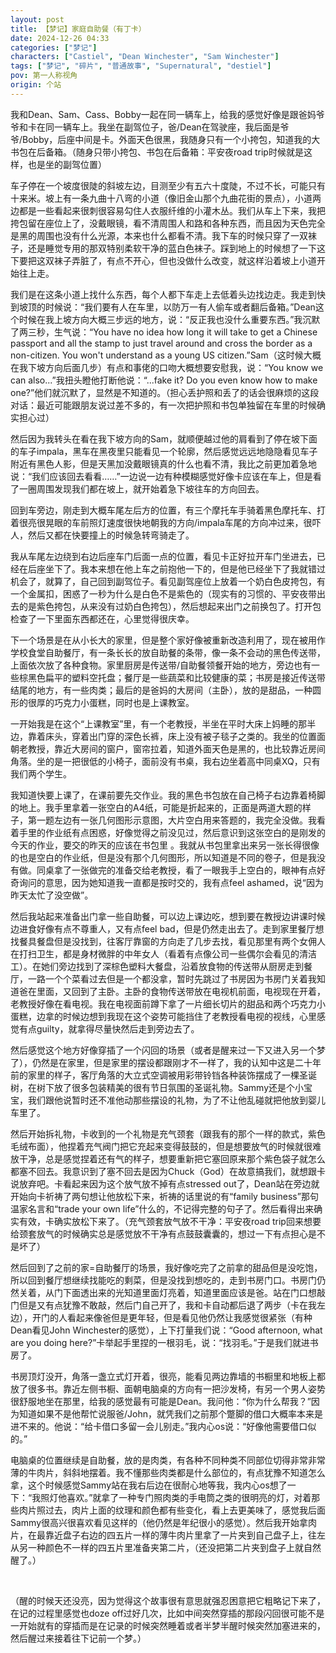```yaml
---
layout: post
title: 【梦记】家庭自助餐（有丁卡）
date: 2024-12-26 04:33
categories: ["梦记"]
characters: ["Castiel", "Dean Winchester", "Sam Winchester"]
tags: ["梦记", "碎片", "普通故事", "Supernatural", "destiel"]
pov: 第一人称视角
origin: 个站
---
```


我和Dean、Sam、Cass、Bobby一起在同一辆车上，给我的感觉好像是跟爸妈爷爷和卡在同一辆车上。我坐在副驾位子，爸/Dean在驾驶座，我后面是爷爷/Bobby，后座中间是卡。外面天色很黑，我随身只有一个小挎包，知道我的大书包在后备箱。（随身只带小挎包、书包在后备箱：平安夜road trip时候就是这样，也是坐的副驾位置）

车子停在一个坡度很陡的斜坡左边，目测至少有五六十度陡，不过不长，可能只有十来米。坡上有一条九曲十八弯的小道（像旧金山那个九曲花街的景点），小道两边都是一些看起来很刺很容易勾住人衣服纤维的小灌木丛。我们从车上下来，我把挎包留在座位上了，没戴眼镜，看不清周围人和路和各种东西，而且因为天色完全是黑的周围也没有什么光源，本来也什么都看不清。我下车的时候只穿了一双袜子，还是睡觉专用的那双特别柔软干净的蓝白色袜子。踩到地上的时候想了一下这下要把这双袜子弄脏了，有点不开心，但也没做什么改变，就这样沿着坡上小道开始往上走。

我们是在这条小道上找什么东西，每个人都下车走上去低着头边找边走。我走到快到坡顶的时候说：“我们要有人在车里，以防万一有人偷车或者翻后备箱。”Dean这个时候在我上坡方向大概三步远的地方，说：“反正我也没什么重要东西。”我沉默了两三秒，生气说：“You have no idea how long it will take to get a Chinese passport and all the stamp to just travel around and cross the border as a non-citizen. You won't understand as a young US citizen.”Sam（这时候大概在我下坡方向后面几步）有点和事佬的口吻大概想要安慰我，说：“You know we can also...”我扭头瞪他打断他说：“...fake it? Do you even know how to make one?”他们就沉默了，显然是不知道的。（担心丢护照和丢了的话会很麻烦的这段对话：最近可能跟朋友说过差不多的，有一次把护照和书包单独留在车里的时候确实担心过）

然后因为我转头在看在我下坡方向的Sam，就顺便越过他的肩看到了停在坡下面的车子impala，黑车在黑夜里只能看见一个轮廓，然后感觉远远地隐隐看见车子附近有黑色人影，但是天黑加没戴眼镜真的什么也看不清，我比之前更加着急地说：“我们应该回去看看……”一边说一边有种模糊感觉好像卡应该在车上，但是看了一圈周围发现我们都在坡上，就开始着急下坡往车的方向回去。

回到车旁边，刚走到大概车尾左后方的位置，有三个摩托车手骑着黑色摩托车、打着很亮很晃眼的车前照灯速度很快地朝我的方向/impala车尾的方向冲过来，很吓人，然后又都在快要撞上的时候急转弯骑走了。

我从车尾左边绕到右边后座车门后面一点的位置，看见卡正好拉开车门坐进去，已经在后座坐下了。我本来想在他上车之前抱他一下的，但是他已经坐下了我就错过机会了，就算了，自己回到副驾位子。看见副驾座位上放着一个奶白色皮挎包，有一个金属扣，困惑了一秒为什么是白色不是紫色的（现实有的习惯的、平安夜带出去的是紫色挎包，从来没有过奶白色挎包），然后想起来出门之前换包了。打开包检查了一下里面东西都还在，心里觉得很庆幸。

下一个场景是在从小长大的家里，但是整个家好像被重新改造利用了，现在被用作学校食堂自助餐厅，有一条长长的放自助餐的条带，像一条不会动的黑色传送带，上面依次放了各种食物。家里厨房是传送带/自助餐领餐开始的地方，旁边也有一些棕黑色扁平的塑料空托盘；餐厅是一些蔬菜和比较健康的菜；书房是接近传送带结尾的地方，有一些肉类；最后的是爸妈的大房间（主卧），放的是甜品，一种圆形的很厚的巧克力小蛋糕，同时也是上课教室。

一开始我是在这个“上课教室”里，有一个老教授，半坐在平时大床上妈睡的那半边，靠着床头，穿着出门穿的深色长裤，床上没有被子毯子之类的。我坐的位置面朝老教授，靠近大房间的窗户，窗帘拉着，知道外面天色是黑的，也比较靠近房间角落。坐的是一把很低的小椅子，面前没有书桌，我右边坐着高中同桌XQ，只有我们两个学生。

我知道快要上课了，在课前要先交作业。我的黑色书包放在自己椅子右边靠着椅脚的地上。我手里拿着一张空白的A4纸，可能是折起来的，正面是两道大题的样子，第一题左边有一张几何图形示意图，大片空白用来答题的，我完全没做。我看着手里的作业纸有点困惑，好像觉得之前没见过，然后意识到这张空白的是刚发的今天的作业，要交的昨天的应该在书包里 。我就从书包里拿出来另一张长得很像的也是空白的作业纸，但是没有那个几何图形，所以知道是不同的卷子，但是我没有做。同桌拿了一张做完的准备交给老教授，看了一眼我手上空白的，眼神有点好奇询问的意思，因为她知道我一直都是按时交的，我有点feel ashamed，说“因为昨天太忙了没空做”。

然后我站起来准备出门拿一些自助餐，可以边上课边吃，想到要在教授边讲课时候边进食好像有点不尊重人，又有点feel bad，但是仍然走出去了。走到家里餐厅想找餐具餐盘但是没找到，往客厅靠窗的方向走了几步去找，看见那里有两个女佣人在打扫卫生，都是身材微胖的中年女人（看着有点像公司一些偶尔会看见的清洁工）。在她们旁边找到了深棕色塑料大餐盘，沿着放食物的传送带从厨房走到餐厅，一路一个个菜看过去但是一个都没拿，暂时先跳过了书房因为书房门关着我知道爸在里面，又回到了主卧。主卧的食物传送带放在电视机前面，电视现在开着，老教授好像在看电视。我在电视面前蹲下拿了一片细长切片的甜品和两个巧克力小蛋糕，边拿的时候边想到我现在这个姿势可能挡住了老教授看电视的视线，心里感觉有点guilty，就拿得尽量快然后走到旁边去了。

然后感觉这个地方好像穿插了一个闪回的场景（或者是醒来过一下又进入另一个梦了），仍然是在家里，但是家里的摆设都跟刚才不一样了，我的认知中这是二十年前的家里的样子，客厅角落的大立式空调被用彩带铃铛各种装饰摆成了一棵圣诞树，在树下放了很多包装精美的很有节日氛围的圣诞礼物。Sammy还是个小宝宝，我们跟他说暂时还不准他动那些摆设的礼物，为了不让他乱碰就把他放到婴儿车里了。

然后开始拆礼物，卡收到的一个礼物是充气颈套（跟我有的那个一样的款式，紫色毛绒布面），他捏着充气阀门把它充起来变得鼓鼓的，但是想要放气的时候就很难放干净，总是感觉捏着还有气的样子，想要重新把它塞回原来那个紫色袋子就怎么都塞不回去。我意识到了塞不回去是因为Chuck（God）在故意搞我们，就想跟卡说放弃吧。卡看起来因为这个放气放不掉有点stressed out了，Dean站在旁边就开始向卡祈祷了两句想让他放松下来，祈祷的话里说的有“family business”那句温家名言和“trade your own life”什么的，不记得完整的句子了。然后看得出来确实有效，卡确实放松下来了。（充气颈套放气放不干净：平安夜road trip回来想要给颈套放气的时候确实总是感觉放不干净有点鼓鼓囊囊的，想过一下有点担心是不是坏了）

然后回到了之前的家=自助餐厅的场景，我好像吃完了之前拿的甜品但是没吃饱，所以回到餐厅想继续找能吃的剩菜，但是没找到想吃的，走到书房门口。书房门仍然关着，从门下面透出来的光知道里面灯亮着，知道里面应该是爸。站在门口想敲门但是又有点犹豫不敢敲，然后门自己开了，我和卡自动都后退了两步（卡在我左边），开门的人看起来像爸但是更年轻，但是看见他仍然让我感觉很紧张（有种Dean看见John Winchester的感觉），上下打量我们说：“Good afternoon, what are you doing here?”卡举起手里捏的一根羽毛，说：“找羽毛。”于是我们就进书房了。

书房顶灯没开，角落一盏立式灯开着，很亮，能看见两边靠墙的书橱里和地板上都放了很多书。靠近左侧书橱、面朝电脑桌的方向有一把沙发椅，有另一个男人姿势很舒服地坐在那里，给我的感觉最有可能是Dean。我问他：“你为什么帮我？”因为知道如果不是他帮忙说服爸/John，就凭我们之前那个蹩脚的借口大概率本来是进不来的。他说：“给卡借口多留一会儿别走。”我内心os说：“好像他需要借口似的。”

电脑桌的位置继续是自助餐，放的是肉类，有各种不同种类不同部位切得非常非常薄的牛肉片，斜斜地摆着。我不懂那些肉类都是什么部位的，有点犹豫不知道怎么拿，这个时候感觉Sammy站在我右后边在很耐心地等我，我内心os想了一下：“我照灯他喜欢。”就拿了一种专门照肉类的手电筒之类的很明亮的灯，对着那些肉片照过去，肉片上面的纹理和颜色都有些变化，看上去更美味了，感觉我后面Sammy很高兴很喜欢看见这样的（他仍然是年纪很小的感觉）。然后我开始拿肉片，在最靠近盘子右边的四五片一样的薄牛肉片里拿了一片夹到自己盘子上，往左从另一种颜色不一样的四五片里准备夹第二片，（还没把第二片夹到盘子上就自然醒了。）

<br>

（醒的时候天还没亮，因为觉得这个故事很有意思就强忍困意把它粗略记下来了，在记的过程里感觉也doze off过好几次，比如中间突然穿插的那段闪回很可能不是一开始就有的穿插而是在记录的时候突然睡着或者半梦半醒时候突然加塞进来的，然后醒过来接着往下记前一个梦。）
